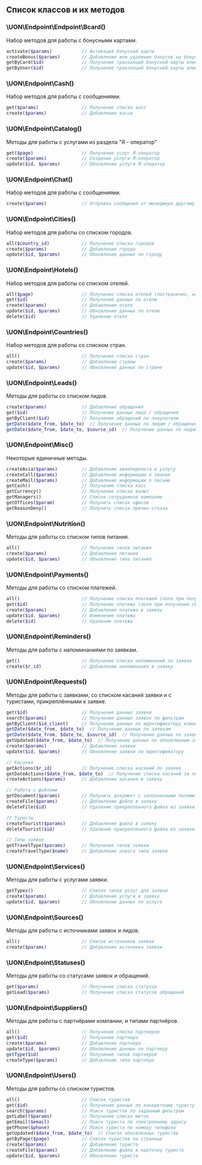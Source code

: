 ## Список классов и их методов

### \UON\Endpoint\Endpoint\Bcard()

Набор методов для работы с бонусными картами.

```php
activate($params)           // Активация бонусной карты
createBonus($params)        // Добавление или удаление бонусов на бонусной карте
getByCard($id)              // Получение транзакций бонусной карты клиента (по ID карты)
getByUser($id)              // Получение транзакций бонусной карты клиента (по ID клиента)
```

### \UON\Endpoint\Cash()

Набор методов для работы с сообщениями.

```php
get($params)                // Получение списка касс
create($params)             // Добавление кассы
```

### \UON\Endpoint\Catalog()

Методы для работы с услугами из раздела "Я - оператор"

```php
get($page)                  // Получение услуг Я-оператор
create($params)             // Создание услуги Я-оператор
update($id, $params)        // Обновление услуги Я-оператор
```

### \UON\Endpoint\Chat()

Набор методов для работы с сообщениями.

```php
create($params)             // Отправка сообщения от менеджера другому менеджеру или туристу
```

### \UON\Endpoint\Cities()

Набор методов для работы со списком городов.

```php
all($country_id)            // Получение списка городов
create($params)             // Добавление города
update($id, $params)        // Обновление данных по городу
```

### \UON\Endpoint\Hotels()

Набор методов для работы со списком отелей.

```php
all($page)                  // Получение списка отелей (постранично, на каждой странице 100 отелей)
get($id)                    // Получение данных по отелю
create($params)             // Добавление отеля
update($id, $params)        // Обновление данных по отелю
delete($id)                 // Удаление отеля
```

### \UON\Endpoint\Countries()

Набор методов для работы со списком стран.

```php
all()                       // Получение списка стран
create($params)             // Добавление страны
update($id, $params)        // Обновление данных по стране
```

### \UON\Endpoint\Leads()

Методы для работы со списком лидов.

```php
create($params)             // Добавление обращения
get($id)                    // Получение данных лида / обращения
getByClient($id)            // Получение обращений по покупателю
getDate($date_from, $date_to)  // Получение данных по лидам / обращениям
getDate($date_from, $date_to, $source_id)  // Получение данных по лидам / обращениям согласно источнику
```

### \UON\Endpoint\Misc()

Некоторые единичные методы.

```php
createAvia($params)         // Добавление авиаперелета в услугу
createCall($params)         // Добавление информации о звонке
createMail($params)         // Добавление информации о письме
getCash()                   // Получение списка касс
getCurrency()               // Получение списка валют
getManagers()               // Список сотрудников компании
getOffices($param)          // Получить список офисов
getReasonDeny()             // Получить список причин отказа
```

### \UON\Endpoint\Nutrition()

Методы для работы со списком типов питания.

```php
all()                       // Получение типов питания
create($params)             // Добавление питания
update($id, $params)        // Обновление типа питания
```

### \UON\Endpoint\Payments()

Методы для работы со списком платежей.

```php
all()                       // Получение списка платежей (поля при получении см. /payment/create)
get($id)                    // Получение платежа (поля при получении см. /payment/create)
create($params)             // Добавление платежа в заявку
update($id, $params)        // Изменение платежа
delete($id)                 // Удаление платежа
```

### \UON\Endpoint\Reminders()

Методы для работы с напоминаниями по заявкам.

```php
get()                       // Получение списка напоминаний по заявке
create($r_id)               // Добавление напоминания в заявку
```

### \UON\Endpoint\Requests()

Методы для работы с заявками, со списком касаний заявки и с туристами, прикреплёнными к заявке.

```php
get($id)                    // Получение данных заявки
search($params)             // Получение данных заявок по фильтрам
getByClient($id_client)     // Получение данных по идентификатору клиента
getDate($date_from, $date_to)  // Получение данных по заявкам
getDate($date_from, $date_to, $source_id)  // Получение данных по заявкам согласно источнику
getUpdated($date_from, $date_to)  // Получение данных по обновленным заявкам
create($params)             // Добавление заявки
update($id, $params)        // Обновление заявки по идентификатору

// Касания
getActions($r_id)           // Получение списка касаний по заявке
getDateActions($date_from, $date_to)  // Получение списка касаний за период
createActions($params)      // Добавление касания в заявку

// Работа с файлами
getDocument($params)        // Получить документ с заполненными полями
createFile($params)         // Добавление файла в заявку
deleteFile($id)             // Удаление прикрепленного файла из заявки

// Туристы
createTourist($params)      // Добавление файла в заявку
deleteTourist($id)          // Удаление прикрепленного файла из заявки

// Типы заявок
getTravelType($params)      // Получение типов заявки
createTravelType($name)     // Добавление нового типа заявки
```

### \UON\Endpoint\Services()

Методы для работы с услугами заявки.

```php
getTypes()                  // Список типов услуг для заявки
create($params)             // Добавление услуги в заявку
update($id, $params)        // Обновление данных по услуге
```

### \UON\Endpoint\Sources()

Методы для работы с источниками заявок и лидов.

```php
all()                       // Список источников заявки
create($params)             // Добавление источника заявки
```

### \UON\Endpoint\Statuses()

Методы для работы со статусами заявок и обращений.

```php
get($params)                // Получение списка статусов
getLead($params)            // Получение списка статусов обращений
```

### \UON\Endpoint\Suppliers()

Методы для работы с партнёрами компании, и типами партнёров.

```php
all()                       // Получение списка партнеров
get($id)                    // Получение партнера
create($params)             // Добавление партнера
update($id, $params)        // Обновление данных по партнеру
getType($id)                // Получение типов партнеров
createType($params)         // Добавление типа партнера
```

### \UON\Endpoint\Users()

Методы для работы со списком туристов.

```php
all()                       // Список туристов
get($id)                    // Получение данных по конкретному туристу
search($params)             // Поиск туристов по заданным фильтрам
getLabel($params)           // Получение списка меток
getEmail($email)            // Поиск туриста по электронному адресу
getPhone($phone)            // Поиск туриста по номеру телефона
getUpdated($date_from, $date_to)  // Список обновленных туристов
getByPage($page)            // Список туристов на странице
create($params)             // Добавление туриста
createFile($params)         // Добавление файла в карточку туриста
update($id, $params)        // Обновление туриста
```
